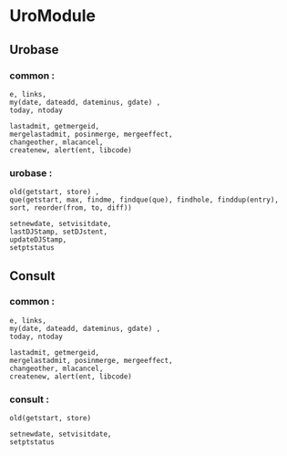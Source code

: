 # UroModule

## Urobase

### common​ : 
	e, links, 
	my(date, dateadd, dateminus, gdate) , 
	today, ntoday

	lastadmit, getmergeid, 
	mergelastadmit, posinmerge, mergeeffect, 
	changeother, mlacancel, 
	createnew, alert(ent, libcode)

### urobase​ : 
	old(getstart, store) , 
	que(getstart, max, findme, findque(que)​, findhole, finddup(entry)​, sort, reorder(from, to, diff))​

	setnewdate, setvisitdate, 
	lastDJStamp, setDJstent, 
	updateDJStamp, 
	setptstatus

## Consult

### common​ : 
	e, links, 
	my(date, dateadd, dateminus, gdate) , 
	today, ntoday

	lastadmit, getmergeid, 
	mergelastadmit, posinmerge, mergeeffect, 
	changeother, mlacancel, 
	createnew, alert(ent, libcode)

### consult : 
	old(getstart, store) 

	setnewdate, setvisitdate, 
	setptstatus
